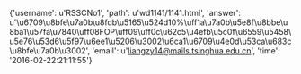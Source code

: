 {'username': u'RSSCNo1', 'path': u'wd1141/1141.html', 'answer': u'\u6709\u8bfe\u7a0b\u8fdb\u5165\u524d10%\uff1a\u7a0b\u5e8f\u8bbe\u8ba1\u57fa\u7840\uff08FOP\uff09\uff0c\u62c5\u4efb\u5c0f\u6559\u5458\u5e76\u53d6\u5f97\u6ee1\u5206\u3002\u6ca1\u6709\u4e0d\u53ca\u683c\u8bfe\u7a0b\u3002', 'email': u'liangzy14@mails.tsinghua.edu.cn', 'time': '2016-02-22:21:11:55'}